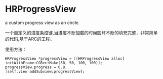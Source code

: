 HRProgressView
==============

a custom progress view as an circle.

一个自定义的进度条控键,当进度不断加载的时候圆环不断的填充完整，非常简单的代码,基于ARC的工程。

使用方法：

    HRProgressView *progressView = [[HRProgressView alloc] initWithFrame:CGRectMake(50, 50, 100, 100)];
    progressView.progress = 0.8;
    [self.view addSubview:progressView];
